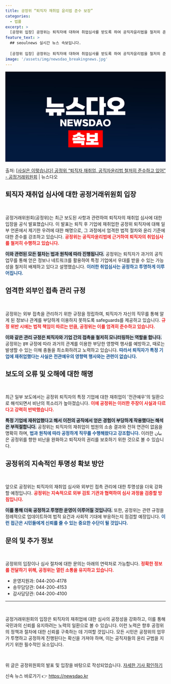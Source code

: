```yaml
---
title: 공정위 “퇴직자 재취업 윤리법 준수 보장”
categories:
  - 법률
excerpt: >
  [공정위 입장] 공정위는 퇴직자에 대하여 취업심사를 받도록 하여 공직자윤리법을 철저히 준수하고 있습니다. 공…
feature_text: >
  ## seoulnews 실시간 뉴스 속보입니다.

  [공정위 입장] 공정위는 퇴직자에 대하여 취업심사를 받도록 하여 공직자윤리법을 철저히 준수하고 있습니다. 공…
image: '/assets/img/newsdao_breakingnews.jpg'
---
```


![뉴스다오 속보](/assets/img/newsdao_breakingnews.jpg)

<p>출처: <a href="https://newsdao.kr/1796" rel="dofollow">[사실은 이렇습니다] 공정위 “퇴직자 재취업, 공직자윤리법 철저히 준수하고 있어” - 공정거래위원회</a> | 뉴스다오</p>

<h2 data-ke-size="size26">퇴직자 재취업 심사에 대한 공정거래위원회 입장</h2>

<p data-ke-size="size16">&nbsp;</p>

공정거래위원회(공정위)는 최근 보도된 사항과 관련하여 퇴직자의 재취업 심사에 대한 입장을 공식 발표했습니다. 이 발표는 퇴직 후 기업에 재취업한 공정위 퇴직자에 대해 일부 언론에서 제기한 우려에 대한 해명으로, 그 과정에서 엄격한 법적 절차와 윤리 기준에 대한 준수를 강조하고 있습니다. <b><span style="color: #ee2323;">공정위는 공직자윤리법에 근거하여 퇴직자의 취업심사를 철저히 수행하고 있습니다.</span></b> 

<b><span style="background-color: #21538527;">이와 관련된 모든 절차는 법과 원칙에 따라 진행됩니다.</span></b> 공정위는 퇴직자가 과거의 공직 업무를 통해 얻은 정보나 네트워크를 활용하여 특정 기업에서 우대를 받을 수 있는 가능성을 철저히 배제하고 있다고 설명했습니다. <b><span style="color: #1a5490;">이러한 취업심사는 공정하고 투명하게 이루어집니다.</span></b>

<h2 data-ke-size="size26">엄격한 외부인 접촉 관리 규정</h2>

<p data-ke-size="size16">&nbsp;</p>

공정위는 외부 접촉을 관리하기 위한 규정을 정립하여, 퇴직자가 자신의 직무를 통해 알게 된 정보나 관계를 부당하게 이용하지 못하도록 safeguards를 제공하고 있습니다. <b><span style="color: #ee2323;">규정 위반 시에는 법적 책임이 따르는 만큼, 공정위는 이를 엄격히 준수하고 있습니다.</span></b> 

<b><span style="background-color: #21538527;">이와 같은 관리 규정은 퇴직자와 기업 간의 접촉을 철저히 모니터링하는 역할을 합니다.</span></b> 공정위는 इस 규정에 따라 과거의 관계를 이용한 부당한 영향력 행사를 예방하고, 때로는 발생할 수 있는 이해 충돌을 최소화하려고 노력하고 있습니다. <b><span style="color: #1a5490;">따라서 퇴직자가 특정 기업에 재취업했다는 사실은 전관예우의 영향력 행사와는 관련이 없습니다.</span></b>

<h2 data-ke-size="size26">보도의 오류 및 오해에 대한 해명</h2>

<p data-ke-size="size16">&nbsp;</p>

최근 일부 보도에서는 공정위 퇴직자의 특정 기업에 대한 재취업이 '전관예우'의 일환으로 해석되면서 비난의 목소리가 높아졌습니다. <b><span style="color: #ee2323;">이에 공정위는 이러한 주장이 사실과 다르다고 강력히 반박했습니다.</span></b> 

<b><span style="background-color: #21538527;">특정 기업에 재취업했다고 해서 이전의 공직에서 얻은 경험이 부당하게 작용했다는 해석은 부적절합니다.</span></b> 공정위는 퇴직자의 재취업이 법원의 소송 결과와 전혀 연관이 없음을 명확히 하며, <b><span style="color: #1a5490;">법과 원칙에 따라 공정하게 직무를 수행해왔다고 강조합니다.</span></b> 이러한 بيان은 공정위를 향한 비난을 완화하고 퇴직자의 권리를 보호하기 위한 것으로 볼 수 있습니다.

<h2 data-ke-size="size26">공정위의 지속적인 투명성 확보 방안</h2>

<p data-ke-size="size16">&nbsp;</p>

앞으로 공정위는 퇴직자의 재취업 심사와 외부인 접촉 관리에 대한 투명성을 더욱 강화할 예정입니다. <b><span style="color: #ee2323;">공정위는 지속적으로 외부 검토 기관과 협력하여 심사 과정을 검증할 방침입니다.</span></b>

<b><span style="background-color: #21538527;">이를 통해 더욱 공정하고 투명한 운영이 이루어질 것입니다.</span></b> 또한, 공정위는 관련 규정을 정례적으로 업데이트하여 법적 요건과 사회적 기대에 부응하는지 점검할 예정입니다. <b><span style="color: #1a5490;">이런 접근은 시민들에게 신뢰를 줄 수 있는 중요한 수단이 될 것입니다.</span></b>

<h2 data-ke-size="size26">문의 및 추가 정보</h2>

<p data-ke-size="size16">&nbsp;</p>

공정위의 입장이나 심사 절차에 대한 문의는 아래의 연락처로 가능합니다. <b><span style="color: #ee2323;">정확한 정보를 전달하기 위해, 공정위는 열린 소통을 유지하고 있습니다.</span></b> 

<ul>
    <li>운영지원과: 044-200-4178</li>
    <li>송무담당관: 044-200-4153</li>
    <li>감사담당관: 044-200-4100</li>
</ul>

<hr/>

<p data-ke-size="size16">&nbsp;</p>
    
공정거래위원회의 입장은 퇴직자의 재취업에 대한 심사의 공정성을 강화하고, 이를 통해 국민과의 신뢰를 유지하려는 노력의 일환으로 볼 수 있습니다. 이런 노력은 향후 공정위의 정책과 절차에 대한 신뢰를 구축하는 데 기여할 것입니다. 모든 시민은 공정위의 업무가 투명하고 공정하게 진행된다는 확신을 가져야 하며, 이는 공직자들의 윤리 규범을 지키기 위한 필수적인 요소입니다.  

<p data-ke-size="size16">&nbsp;</p> 

위 글은 공정위원회의 발표 및 입장을 바탕으로 작성되었습니다. <a href="https://newsdao.kr/1796">자세한 기사 확인하기</a> 

신속 뉴스 바로가기 👉 <a href="https://newsdao.kr" rel="dofollow">https://newsdao.kr</a>


